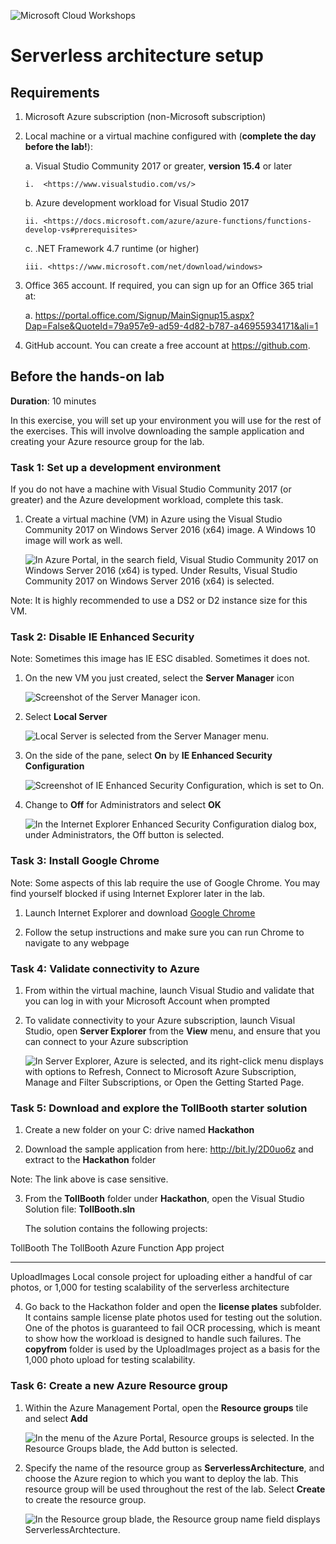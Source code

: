 ![](https://github.com/Microsoft/MCW-Template-Cloud-Workshop/raw/master/Media/ms-cloud-workshop.png "Microsoft Cloud Workshops")

# Serverless architecture setup

## Requirements

1.  Microsoft Azure subscription (non-Microsoft subscription)

2.  Local machine or a virtual machine configured with (**complete the day before the lab!**):

    a. Visual Studio Community 2017 or greater, **version 15.4** or later

        i.  <https://www.visualstudio.com/vs/>

    b. Azure development workload for Visual Studio 2017

        ii. <https://docs.microsoft.com/azure/azure-functions/functions-develop-vs#prerequisites>

    c. .NET Framework 4.7 runtime (or higher)

        iii. <https://www.microsoft.com/net/download/windows>

3.  Office 365 account. If required, you can sign up for an Office 365 trial at:

    a. <https://portal.office.com/Signup/MainSignup15.aspx?Dap=False&QuoteId=79a957e9-ad59-4d82-b787-a46955934171&ali=1>

4.  GitHub account. You can create a free account at <https://github.com>.

## Before the hands-on lab

**Duration**: 10 minutes

In this exercise, you will set up your environment you will use for the rest of the exercises. This will involve downloading the sample application and creating your Azure resource group for the lab.

### Task 1: Set up a development environment

If you do not have a machine with Visual Studio Community 2017 (or greater) and the Azure development workload, complete this task.

1.  Create a virtual machine (VM) in Azure using the Visual Studio Community 2017 on Windows Server 2016 (x64) image. A Windows 10 image will work as well.

    ![In Azure Portal, in the search field, Visual Studio Community 2017 on Windows Server 2016 (x64) is typed. Under Results, Visual Studio Community 2017 on Windows Server 2016 (x64) is selected.](images/Setup/image3.png 'Azure Portal')

Note: It is highly recommended to use a DS2 or D2 instance size for this VM.

### Task 2: Disable IE Enhanced Security

Note: Sometimes this image has IE ESC disabled. Sometimes it does not.

1.  On the new VM you just created, select the **Server Manager** icon

    ![Screenshot of the Server Manager icon.](images/Setup/image4.png 'Server Manager icon')

2.  Select **Local Server**

    ![Local Server is selected from the Server Manager menu.](images/Setup/image5.png 'Server Manager menu')

3.  On the side of the pane, select **On** by **IE Enhanced Security Configuration**

    ![Screenshot of IE Enhanced Security Configuration, which is set to On.](images/Setup/image6.png 'IE Enhanced Security Configuration')

4.  Change to **Off** for Administrators and select **OK**

    ![In the Internet Explorer Enhanced Security Configuration dialog box, under Administrators, the Off button is selected.](images/Setup/image7.png 'Internet Explorer Enhanced Security Configuration dialog box')

### Task 3: Install Google Chrome

Note: Some aspects of this lab require the use of Google Chrome. You may find yourself blocked if using Internet Explorer later in the lab.

1.  Launch Internet Explorer and download [Google Chrome](https://www.google.com/chrome/)

2.  Follow the setup instructions and make sure you can run Chrome to navigate to any webpage

### Task 4: Validate connectivity to Azure

1.  From within the virtual machine, launch Visual Studio and validate that you can log in with your Microsoft Account when prompted

2.  To validate connectivity to your Azure subscription, launch Visual Studio, open **Server Explorer** from the **View** menu, and ensure that you can connect to your Azure subscription

    ![In Server Explorer, Azure is selected, and its right-click menu displays with options to Refresh, Connect to Microsoft Azure Subscription, Manage and Filter Subscriptions, or Open the Getting Started Page.](images/Setup/image8.png 'Server Explorer')

### Task 5: Download and explore the TollBooth starter solution

1.  Create a new folder on your C: drive named **Hackathon**

2.  Download the sample application from here: <http://bit.ly/2D0uo6z> and extract to the **Hackathon** folder

Note: The link above is case sensitive.

3.  From the **TollBooth** folder under **Hackathon**, open the Visual Studio Solution file: **TollBooth.sln**

    The solution contains the following projects:

TollBooth The TollBooth Azure Function App project

---

UploadImages Local console project for uploading either a handful of car photos, or 1,000 for testing scalability of the serverless architecture

4.  Go back to the Hackathon folder and open the **license plates** subfolder. It contains sample license plate photos used for testing out the solution. One of the photos is guaranteed to fail OCR processing, which is meant to show how the workload is designed to handle such failures. The **copyfrom** folder is used by the UploadImages project as a basis for the 1,000 photo upload for testing scalability.

### Task 6: Create a new Azure Resource group

1.  Within the Azure Management Portal, open the **Resource groups** tile and
    select **Add**

    ![In the menu of the Azure Portal, Resource groups is selected. In the Resource Groups blade, the Add button is selected.](images/Setup/image9.png 'Azure Portal')

2.  Specify the name of the resource group as **ServerlessArchitecture**, and choose the Azure region to which you want to deploy the lab. This resource group will be used throughout the rest of the lab. Select **Create** to create the resource group.

    ![In the Resource group blade, the Resource group name field displays ServerlessArchtecture.](images/Setup/image10.png 'Resource group blade')
